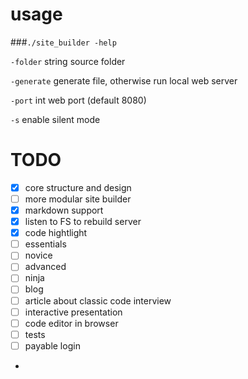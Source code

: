 # usage

###`./site_builder -help`
  
  `-folder` string 
  source folder
  
  `-generate`
        generate file, otherwise run local web server
  
  `-port` int
        web port (default 8080)
  
  `-s`    enable silent mode



# TODO

- [x] core structure and design
- [ ] more modular site builder 
- [x] markdown support
- [x] listen to FS to rebuild server
- [x] code hightlight
- [ ] essentials
- [ ] novice
- [ ] advanced
- [ ] ninja
- [ ] blog
- [ ] article about classic code interview
- [ ] interactive presentation
- [ ] code editor in browser
- [ ] tests 
- [ ] payable login
- 
